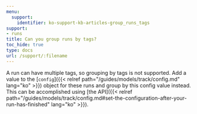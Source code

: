 ```yaml
---
menu:
  support:
    identifier: ko-support-kb-articles-group_runs_tags
support:
- runs
title: Can you group runs by tags?
toc_hide: true
type: docs
url: /support/:filename
---
```


A run can have multiple tags, so grouping by tags is not supported. Add a value to the [`config`]({{< relref path="/guides/models/track/config.md" lang="ko" >}}) object for these runs and group by this config value instead. This can be accomplished using [the API]({{< relref path="/guides/models/track/config.md#set-the-configuration-after-your-run-has-finished" lang="ko" >}}).